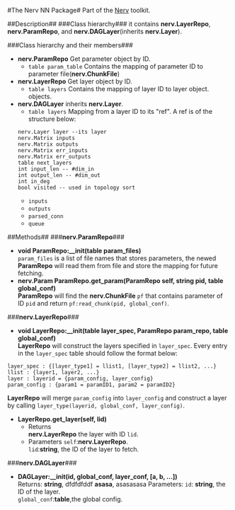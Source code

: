 #The Nerv NN Package#
Part of the [Nerv](../README.md) toolkit.

##Description##
###Class hierarchy###
it contains __nerv.LayerRepo__, __nerv.ParamRepo__, and __nerv.DAGLayer__(inherits __nerv.Layer__).

###Class hierarchy and their members###
* __nerv.ParamRepo__ Get parameter object by ID.  
	* `table param_table` Contains the mapping of parameter ID to parameter file(__nerv.ChunkFile__) 
*  __nerv.LayerRepo__ Get layer object by ID.  
	* `table layers` Contains the mapping of layer ID to layer object.
objects.
* __nerv.DAGLayer__ inherits __nerv.Layer__.  
	* `table layers` Mapping from a layer ID to its "ref". A ref is of the structure below:
	 ```
     nerv.Layer layer --its layer
     nerv.Matrix inputs	
     nerv.Matrix outputs 
     nerv.Matrix err_inputs
     nerv.Matrix err_outputs
     table next_layers
     int input_len -- #dim_in
     int output_len -- #dim_out
     int in_deg 
     bool visited -- used in topology sort
     ```
	* `inputs`
	* `outputs`
	* `parsed_conn`
	* `queue`
	
##Methods##
###__nerv.ParamRepo__###
* __void ParamRepo:\_\_init(table param_files)__  
`param_files` is a list of file names that stores parameters, the newed __ParamRepo__ will read them from file and store the mapping for future fetching.  
* __nerv.Param ParamRepo.get_param(ParamRepo self, string pid, table global_conf)__  
__ParamRepo__ will find the __nerv.ChunkFile__ `pf` that contains parameter of ID `pid` and return `pf:read_chunk(pid, global_conf)`.

###__nerv.LayerRepo__###
* __void LayerRepo:\_\_init(table layer_spec, ParamRepo param_repo, table global_conf)__  
__LayerRepo__ will construct the layers specified in `layer_spec`. Every entry in the `layer_spec` table should follow the format below:  
```
layer_spec : {[layer_type1] = llist1, [layer_type2] = llist2, ...}
llist : {layer1, layer2, ...}
layer : layerid = {param_config, layer_config}
param_config : {param1 = paramID1, param2 = paramID2}
```
__LayerRepo__ will merge `param_config` into `layer_config` and construct a layer by calling `layer_type(layerid, global_conf, layer_config)`.

* __LayerRepo.get_layer(self, lid)__  
 	* Returns  
      	__nerv.LayerRepo__ the layer with ID `lid`.
 	* Parameters
    	`self`:__nerv.LayerRepo__.  
    	`lid`:__string__, the ID of the layer to fetch.

###__nerv.DAGLayer__###
* __DAGLayer:\_\_init(id, global_conf, layer_conf, [a, b, ...])__  
	Returns: 
	__string__, dfdfdfddf
    __asasa__, asasasasa
    Parameters:
	`id`: __string__, the ID of the layer.  
    `global_conf`:__table__,the global config.  
	
     